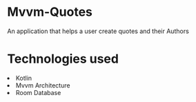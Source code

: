 # Mvvm-Quotes
An application that helps a user create quotes and their Authors

# Technologies used
<li> Kotlin</li>
<li> Mvvm Architecture</li>
<li> Room Database</li>

